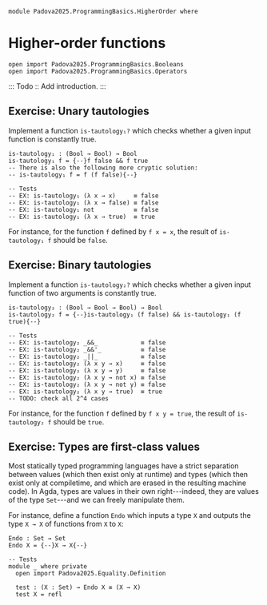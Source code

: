 ```
module Padova2025.ProgrammingBasics.HigherOrder where
```

# Higher-order functions

```
open import Padova2025.ProgrammingBasics.Booleans
open import Padova2025.ProgrammingBasics.Operators
```

::: Todo ::
Add introduction.
:::


## Exercise: Unary tautologies

Implement a function `is-tautology₁?` which checks whether a given input
function is constantly true.

```
is-tautology₁ : (Bool → Bool) → Bool
is-tautology₁ f = {--}f false && f true
-- There is also the following more cryptic solution:
-- is-tautology₁ f = f (f false){--}

-- Tests
-- EX: is-tautology₁ (λ x → x)     ≡ false
-- EX: is-tautology₁ (λ x → false) ≡ false
-- EX: is-tautology₁ not           ≡ false
-- EX: is-tautology₁ (λ x → true)  ≡ true
```

For instance, for the function `f` defined by `f x = x`, the result of
`is-tautology₁ f` should be `false`.

<!--
TODO: Exercises about...
- verifying that is-tautology₁ does what it should do
- verifying the clever solution "f (f false)"
-->


## Exercise: Binary tautologies

Implement a function ``is-tautology₂?`` which checks whether a given input
function of two arguments is constantly true.

```
is-tautology₂ : (Bool → Bool → Bool) → Bool
is-tautology₂ f = {--}is-tautology₁ (f false) && is-tautology₁ (f true){--}

-- Tests
-- EX: is-tautology₂ _&&_            ≡ false
-- EX: is-tautology₂ _&&'_           ≡ false
-- EX: is-tautology₂ _||_            ≡ false
-- EX: is-tautology₂ (λ x y → x)     ≡ false
-- EX: is-tautology₂ (λ x y → y)     ≡ false
-- EX: is-tautology₂ (λ x y → not x) ≡ false
-- EX: is-tautology₂ (λ x y → not y) ≡ false
-- EX: is-tautology₂ (λ x y → true)  ≡ true
-- TODO: check all 2^4 cases
```

For instance, for the function `f` defined by `f x y = true`, the result of
`is-tautology₂ f` should be `true`.


## Exercise: Types are first-class values

Most statically typed programming languages have a strict separation between
values (which then exist only at runtime) and types (which then exist only at
compiletime, and which are erased in the resulting machine code). In Agda,
types are values in their own right---indeed, they are values of the type
`Set`---and we can freely manipulate them.

For instance, define a function `Endo` which inputs a type `X` and outputs the
type `X → X` of functions from `X` to `X`:

```
Endo : Set → Set
Endo X = {--}X → X{--}

-- Tests
module _ where private
  open import Padova2025.Equality.Definition

  test : (X : Set) → Endo X ≡ (X → X)
  test X = refl
```
